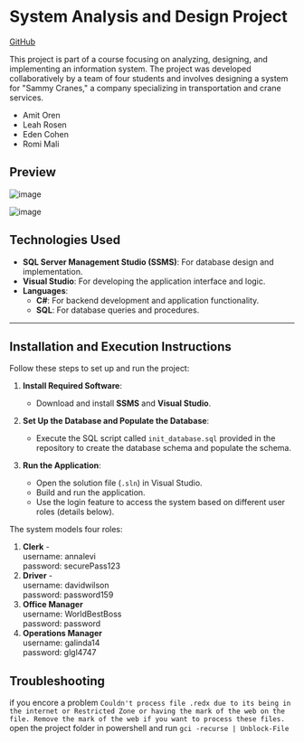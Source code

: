 # **System Analysis and Design Project**

[GitHub](https://github.com/AmitOren7/SystemAnalysisAndDesignProject/tree/master)

This project is part of a course focusing on analyzing, designing, and implementing an information system.
The project was developed collaboratively by a team of four students and involves designing a system for "Sammy Cranes," a company specializing in transportation and crane services.
- Amit Oren
- Leah Rosen
- Eden Cohen
- Romi Mali

## Preview
![image](https://github.com/user-attachments/assets/c09e6a09-848f-4326-a258-426698cb876c)

![image](https://github.com/user-attachments/assets/51891b49-c47b-4056-be03-db375596ddf3)


## **Technologies Used**
- **SQL Server Management Studio (SSMS)**: For database design and implementation.
- **Visual Studio**: For developing the application interface and logic.
- **Languages**:
  - **C#**: For backend development and application functionality.
  - **SQL**: For database queries and procedures.

---

## **Installation and Execution Instructions**
Follow these steps to set up and run the project:

1. **Install Required Software**:
   - Download and install **SSMS** and **Visual Studio**.

2. **Set Up the Database and Populate the Database**:
   - Execute the SQL script called `init_database.sql` provided in the repository to create the database schema and populate the schema.

3. **Run the Application**:
   - Open the solution file (`.sln`) in Visual Studio.
   - Build and run the application.
   - Use the login feature to access the system based on different user roles (details below).


The system models four roles:</br>
1. **Clerk** -  
     username: annalevi  
     password: securePass123  
2. **Driver** -  
     username: davidwilson  
     password: password159  
3. **Office Manager**  
     username: WorldBestBoss  
     password: password 
4. **Operations Manager**  
     username: galinda14  
     password: glgl4747  

## Troubleshooting
if you encore a problem `Couldn't process file .redx due to its being in the internet or Restricted Zone or having the mark of the web on the file. Remove the mark of the web if you want to process these files.`  
open the project folder in powershell and run `gci -recurse | Unblock-File`


